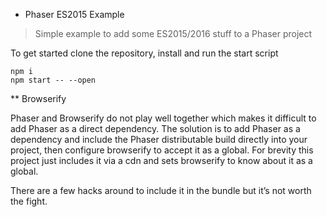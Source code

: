 
* Phaser ES2015 Example

> Simple example to add some ES2015/2016 stuff to a Phaser project

To get started clone the repository, install and run the start script

```
npm i
npm start -- --open
```

** Browserify

Phaser and Browserify do not play well together which makes it difficult to add Phaser as a direct dependency. The solution is to add Phaser as a dependency and include the Phaser distributable build directly into your project, then configure browserify to accept it as a global. For brevity this project just includes it via a cdn and sets browserify to know about it as a global.

There are a few hacks around to include it in the bundle but it’s not worth the fight.
